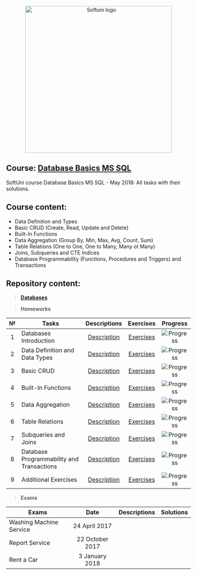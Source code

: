 <p align="center">
	<a href="https://softuni.bg/"><img src="https://www.jobs.bg/assets/logo/2017-09-01/b_6e048c01c340d967f2a6e540e9825d46.png" alt="Softuni logo" width="400" align="center">
	</a>
<p>

## Course: [Database Basics MS SQL](https://softuni.bg/trainings/1985/database-basics-mssql-may-2018/internal#lesson-8421)
SoftUni course Database Basics MS SQL - May 2018: All tasks with their solutions.

## Course content:
- Data Definition and Types
- Basic CRUD (Create, Read, Update and Delete)
- Built-In Functions
- Data Aggregation (Group By, Min, Max, Avg, Count, Sum)
- Table Relations (One to One, One to Many, Many ot Many)
- Joins, Subqueries and CTE Indices
- Database Programmability (Functions, Procedures and Triggers) and Transactions 

## Repository content:

> **[Databases](https://github.com/dobroslav-atanasov/Database-Basics-MS-SQL/tree/master/Databases)**

> **Homeworks**

№	|Tasks										|Descriptions																						|Exercises																																									|Progress																														
:--:|-------------------------------------------|:-------------------------------------------------------------------------------------------------:|:-------------------------------------------------------------------------------------------------------------------------------------------------------------------------:|:---------------:
1	|Databases Introduction						|[Description](https://github.com/dobroslav-atanasov/Database-Basics-MS-SQL/tree/master/Resources)	|[Exercises](https://github.com/dobroslav-atanasov/Database-Basics-MS-SQL/tree/master/01.IntroductionToDatabases/01.IntroductionToDatabases)								|![Progress](http://progressed.io/bar/100?title=completed)
2	|Data Definition and Data Types				|[Description](https://github.com/dobroslav-atanasov/Database-Basics-MS-SQL/tree/master/Resources)	|[Exercises](https://github.com/dobroslav-atanasov/Database-Basics-MS-SQL/tree/master/02.DataDefinitionAndDataTypes/02.DataDefinitionAndDataTypes)							|![Progress](http://progressed.io/bar/100?title=completed)
3	|Basic CRUD									|[Description](https://github.com/dobroslav-atanasov/Database-Basics-MS-SQL/tree/master/Resources)	|[Exercises](https://github.com/dobroslav-atanasov/Database-Basics-MS-SQL/tree/master/03.BasicCRUD/03.BasicCRUD)															|![Progress](http://progressed.io/bar/100?title=completed)
4	|Built-In Functions							|[Description](https://github.com/dobroslav-atanasov/Database-Basics-MS-SQL/tree/master/Resources)	|[Exercises](https://github.com/dobroslav-atanasov/Database-Basics-MS-SQL/tree/master/04.BuiltInFunctions/04.BuiltInFunctions)												|![Progress](http://progressed.io/bar/100?title=completed)
5	|Data Aggregation							|[Description](https://github.com/dobroslav-atanasov/Database-Basics-MS-SQL/tree/master/Resources)	|[Exercises](https://github.com/dobroslav-atanasov/Database-Basics-MS-SQL/tree/master/05.DataAggregation/05.DataAggregation)												|![Progress](http://progressed.io/bar/100?title=completed)
6	|Table Relations							|[Description](https://github.com/dobroslav-atanasov/Database-Basics-MS-SQL/tree/master/Resources)	|[Exercises](https://github.com/dobroslav-atanasov/Database-Basics-MS-SQL/tree/master/06.TableRelations/06.TableRelations)													|![Progress](http://progressed.io/bar/100?title=completed)
7	|Subqueries and Joins						|[Description](https://github.com/dobroslav-atanasov/Database-Basics-MS-SQL/tree/master/Resources)	|[Exercises](https://github.com/dobroslav-atanasov/Database-Basics-MS-SQL/tree/master/07.JoinsSubqueriesAndCTEIndices/07.JoinsSubqueriesAndCTEIndices)						|![Progress](http://progressed.io/bar/100?title=completed)
8	|Database Programmability and Transactions 	|[Description](https://github.com/dobroslav-atanasov/Database-Basics-MS-SQL/tree/master/Resources)	|[Exercises](https://github.com/dobroslav-atanasov/Database-Basics-MS-SQL/tree/master/08.DatabaseProgrammabilityAndTransactions/08.DatabaseProgrammabilityAndTransactions)	|![Progress](http://progressed.io/bar/100?title=completed)
9	|Additional Exercises						|[Description](https://github.com/dobroslav-atanasov/Database-Basics-MS-SQL/tree/master/Resources)	|[Exercises](https://github.com/dobroslav-atanasov/Database-Basics-MS-SQL/tree/master/09.AdditionalExercises/09.AdditionalExercises)										|![Progress](http://progressed.io/bar/70)

> **Exams**

Exams						|Date				|Descriptions																															|Solutions
----------------------------|:-----------------:|:-------------------------------------------------------------------------------------------------------------------------------------:|:----------:
Washing Machine Service		|24 April 2017		|
Report Service				|22 October 2017	|
Rent a Car					|3 January 2018		|
